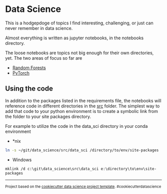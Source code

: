 # Data Science


This is a hodgepdoge of topics I find interesting, challenging, or just can never remember in data science.

Almost everything is written as jupyter notebooks, in the notebooks directory.

The loose notebooks are topics not big enough for their own directories, yet.  The two areas of focus so far are

- [Random Forests](notebooks/random_forest)
- [PyTorch](notebooks/pytorch)

## Using the code

In addition to the packages listed in the requirements file, the notebooks will reference code in different directories in the [src](src) folder. The simplest way to add that code to your python environment is to create a symbolic link from the folder to your site packages directory.

For example to utilize the code in the data_sci directory in your conda environment

- *nix
```bash
ln -s ~/git/data_science/src/data_sci /directory/to/env/site-packages
```
- Windows
```
mklink /d c:\git\data_science\src\data_sci e:\directory\to\env\site-packages
```


--------

<p><small>Project based on the <a target="_blank" href="https://drivendata.github.io/cookiecutter-data-science/">cookiecutter data science project template</a>. #cookiecutterdatascience</small></p>
